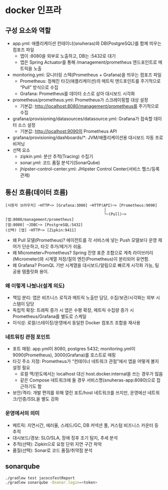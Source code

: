 # docker 인프라

## 구성 요소와 역할

- app.yml: 애플리케이션 컨테이너(snuheras)와 DB(PostgreSQL)를 함께 띄우는 컴포즈 파일
  - 앱이 :8080을 외부로 노출하고, DB는 :5432로 대기
  - 앱은 Spring Actuator를 통해 /management/prometheus 엔드포인트로 메트릭을 노출
- monitoring.yml: 모니터링 스택(Prometheus + Grafana)을 띄우는 컴포즈 파일
  - Prometheus: 정해진 타깃(애플리케이션)의 메트릭 엔드포인트를 주기적으로 “Pull” 방식으로 수집
  - Grafana: Prometheus를 데이터 소스로 삼아 대시보드 시각화
- prometheus/prometheus.yml: Prometheus가 스크레이핑할 대상 설정
  - 기본값: <http://localhost:8080/management/prometheus를> 주기적으로 수집
- grafana/provisioning/datasources/datasource.yml: Grafana가 접속할 데이터 소스 설정
  - 기본값: <http://localhost:9090의> Prometheus API
- grafana/provisioning/dashboards/\*: JVM/애플리케이션용 대시보드 자동 프로비저닝
- 선택 요소
  - zipkin.yml: 분산 추적(Tracing) 수집기
  - sonar.yml: 코드 품질 분석기(SonarQube)
  - jhipster-control-center.yml: JHipster Control Center(서비스 헬스/등록 관제)

## 통신 흐름(데이터 흐름)

```
[사용자 브라우저] ─HTTP─> [Grafana:3000] ─HTTP(API)─> [Prometheus:9090]
                                            │
                                            └─(Pull)─> [앱:8080/management/prometheus]
[앱:8080] ─JDBC─> [PostgreSQL:5432]
(선택) [앱] ─HTTP─> [Zipkin:9411]
```

- 왜 Pull 모델(Prometheus)? 에이전트를 각 서비스에 넣는 Push 모델보다 운영 제어가 단순하고, 타깃 추가/제거가 쉬움.
- 왜 Micrometer+Prometheus? Spring 진영 표준 조합으로 계측 라이브러리(Micrometer)와 시계열 저장/질의 엔진(Prometheus)이 분리되어 유연함.
- 왜 Grafana? PromQL 기반 시계열을 대시보드/알림으로 빠르게 시각화 가능, 팀 공용 템플릿화 용이.

### 왜 이렇게 나눴나(설계 의도)

- 책임 분리: 앱은 비즈니스 로직과 메트릭 노출만 담당, 수집/보관/시각화는 외부 시스템이 담당
- 독립적 확장: 트래픽 증가 시 앱은 수평 확장, 메트릭 수집량 증가 시 Prometheus/Grafana를 별도로 스케일
- 이식성: 로컬/스테이징/운영에서 동일한 Docker 컴포즈 조합을 재사용

### 네트워킹 관점 포인트

- 포트 매핑: app.yml이 8080, postgres 5432; monitoring.yml이 9090(Prometheus), 3000(Grafana)를 호스트로 매핑
- 타깃 주소 지정: Prometheus가 “컨테이너 네트워크 관점”에서 앱을 어떻게 볼지 설정 필요
  - 로컬 맥/윈도에서는 localhost 대신 host.docker.internal을 쓰는 경우가 많음
  - 같은 Compose 네트워크에 둘 경우 서비스명(snuheras-app:8080)으로 접근하기도 함
- 보안/격리: 개발 편의를 위해 열린 포트/host 네트워크를 쓰지만, 운영에선 네트워크/인증/SSL을 별도 강화

### 운영에서의 의미

- 메트릭: 지연시간, 에러율, 스레드/GC, DB 커넥션 풀, 커스텀 비즈니스 카운터 등 추적
- 대시보드/경보: SLO/SLA, 장애 징후 조기 탐지, 추세 분석
- 추적(선택): Zipkin으로 요청 단위 지연 구간 파악
- 품질(선택): Sonar로 코드 품질/취약점 분석


## sonarqube
```sh
./gradlew test jacocoTestReport
./gradlew sonarqube -Dsonar.login=<token>

```
